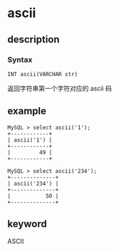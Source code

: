 # ascii

## description

### Syntax

`INT ascii(VARCHAR str)`

返回字符串第一个字符对应的 ascii 码

## example

```Plain Text
MySQL > select ascii('1');
+------------+
| ascii('1') |
+------------+
|         49 |
+------------+

MySQL > select ascii('234');
+--------------+
| ascii('234') |
+--------------+
|           50 |
+--------------+
```

## keyword

ASCII
